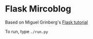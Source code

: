 # Flask Mircoblog

Based on Miguel Grinberg's [Flask tutorial](http://blog.miguelgrinberg.com/post/the-flask-mega-tutorial-part-i-hello-world)

To run, type `./run.py`

